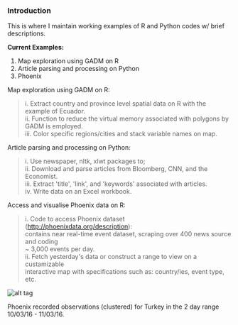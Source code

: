 ### Introduction  
This is where I maintain working examples of R and Python codes w/ brief descriptions.

**Current Examples:**  
1. Map exploration using GADM on R    
2. Article parsing and processing on Python  
3. Phoenix

Map exploration using GADM on R:       
>i. Extract country and province level spatial data on R with the example of Ecuador.   
ii. Function to reduce the virtual memory associated with polygons by GADM is employed.  
iii. Color specific regions/cities and stack variable names on map.  
  
Article parsing and processing on Python:       
>i. Use newspaper, nltk, xlwt packages to;    
ii. Download and parse articles from Bloomberg, CNN, and the Economist.    
iii. Extract 'title', 'link', and 'keywords' associated with articles.  
iv. Write data on an Excel workbook.

Access and visualise Phoenix data on R:  
>i. Code to access Phoenix dataset (http://phoenixdata.org/description):  
	contains near real-time event dataset, scraping over 400 news source and coding  
    ~ 3,000 events per day.  
ii. Fetch yesterday's data or construct a range to view on a custamizable    
	interactive map with specifications such as: country/ies, event type, etc.  
	
![alt tag](https://cloud.githubusercontent.com/assets/17466433/13907496/53f545fe-eee7-11e5-9057-be77197f04a1.jpeg)    
  
Phoenix recorded observations (clustered) for Turkey in the 2 day range 10/03/16 - 11/03/16.  


